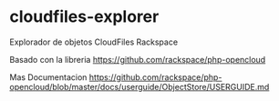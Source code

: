 cloudfiles-explorer
===================

Explorador de objetos CloudFiles Rackspace

Basado con la libreria https://github.com/rackspace/php-opencloud

Mas Documentacion https://github.com/rackspace/php-opencloud/blob/master/docs/userguide/ObjectStore/USERGUIDE.md
